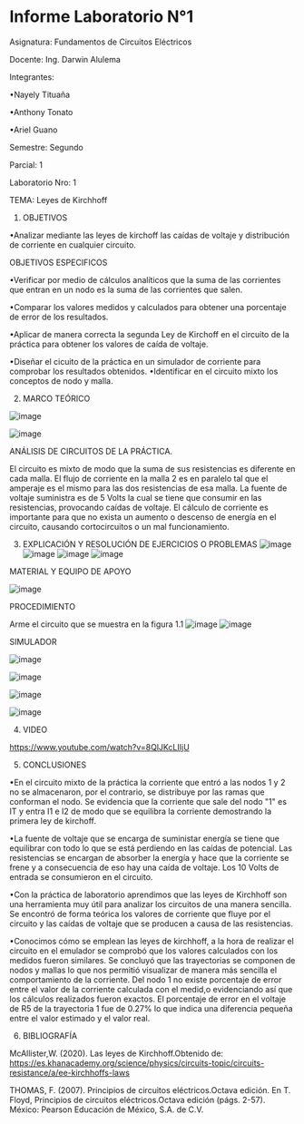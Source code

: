 # Informe Laboratorio N°1
Asignatura: Fundamentos de Circuitos Eléctricos

Docente: Ing. Darwin Alulema

Integrantes: 

•Nayely Tituaña

•Anthony Tonato

•Ariel Guano

Semestre: Segundo

Parcial: 1

Laboratorio Nro: 1

TEMA: Leyes de Kirchhoff
1. OBJETIVOS

•Analizar mediante las leyes de kirchoff las caídas de voltaje y distribución de corriente en cualquier circuito.

OBJETIVOS ESPECIFICOS 

•Verificar por medio de cálculos analíticos que la suma de las corrientes que entran en un nodo es la suma de las corrientes que salen.

•Comparar los valores medidos y calculados para obtener una porcentaje de error de los resultados.

•Aplicar de manera correcta la segunda Ley de Kirchoff en el circuito de la práctica para obtener los valores de caída de voltaje.

•Diseñar el cicuito de la práctica en un simulador de corriente para comprobar los resultados obtenidos.
•Identificar en el circuito mixto los conceptos de nodo y malla.

2. MARCO TEÓRICO

![image](https://user-images.githubusercontent.com/105722861/169185706-a185616a-1b87-477b-82e9-ca1b98065dec.png)

![image](https://user-images.githubusercontent.com/105722861/169185836-899b61c8-3023-4f67-ad3f-b08165c4c828.png)

ANÁLISIS DE CIRCUITOS DE LA PRÁCTICA.

El circuito es mixto de modo que la suma de sus resistencias es diferente en cada malla. El flujo de corriente en la malla 2 es en paralelo tal que el amperaje es el mismo para las dos resistencias de esa malla. La fuente de voltaje suministra es de 5 Volts la cual se tiene que consumir en las resistencias, provocando caídas de voltaje. El cálculo de corriente es importante para que no exista un aumento o descenso de energía en el circuito, causando cortocircuitos o un mal funcionamiento.

3. EXPLICACIÓN Y RESOLUCIÓN DE EJERCICIOS O PROBLEMAS
![image](https://user-images.githubusercontent.com/105722861/169193275-023f9292-06ba-499c-b22c-5849c3930ff6.png)
![image](https://user-images.githubusercontent.com/105722861/169193389-f9a7183d-912a-4c89-bd8e-4526149f917c.png)
![image](https://user-images.githubusercontent.com/105722861/169193430-343d4123-cb5d-4d3b-b250-39d5839e599b.png)
![image](https://user-images.githubusercontent.com/105722861/169194646-73049261-db3f-4f0c-b485-da69d15d68a6.png)


MATERIAL Y EQUIPO DE APOYO

![image](https://user-images.githubusercontent.com/105722861/169178149-c55cc717-454d-44ad-96b5-fc26f4da2288.png)

PROCEDIMIENTO

Arme el circuito que se muestra en la figura 1.1
![image](https://user-images.githubusercontent.com/105722861/169178416-1bf57309-f55c-4e10-ad36-5adffa5d632a.png)
![image](https://user-images.githubusercontent.com/105722861/169192608-0e7bd425-2c7c-414f-af9d-acf4b220030c.png)


SIMULADOR 

![image](https://user-images.githubusercontent.com/105722861/169186727-14e8ab27-062a-46db-8067-3e3751c98d5b.png)

![image](https://user-images.githubusercontent.com/105722861/169186760-d85d9994-220c-4c03-b6e7-56607e149b47.png)

![image](https://user-images.githubusercontent.com/105722861/169193137-e1d63916-1d18-4fda-a9e7-c51676ebadf0.png)

![image](https://user-images.githubusercontent.com/105722861/169184955-3d24ddb1-b2de-4757-830f-f9770e0714e6.png)

4. VIDEO

 https://www.youtube.com/watch?v=8QlJKcLIIjU
 
5. CONCLUSIONES 

•En el circuito mixto de la práctica la corriente que entró a las nodos 1 y 2 no se almacenaron, por el contrario, se distribuye por las ramas que conforman el nodo. Se evidencia que la corriente que sale del nodo "1" es IT y entra I1 e I2 de modo que se equilibra la corriente demostrando la primera ley de kirchoff.

•La fuente de voltaje que se encarga de suministar energía se tiene que equilibrar con todo lo que se está perdiendo en las caídas de potencial. Las resistencias se encargan de absorber la energía y hace que la corriente se frene y a consecuencia de eso hay una caída de voltaje. Los 10 Volts de entrada se consumieron en el circuito.

•Con la práctica de laboratorio aprendimos que las leyes de Kirchhoff son una herramienta muy útil para analizar los circuitos de una manera sencilla. Se encontró de forma teórica los valores de corriente que fluye por el circuito y las caídas de voltaje que se producen a causa de las resistencias.

•Conocimos cómo se emplean las leyes de kirchhoff, a la hora de realizar el circuito en el emulador se comprobó que los valores calculados con los medidos fueron similares. Se concluyó que las trayectorias se componen de nodos y mallas lo que nos permitió visualizar de manera más sencilla el comportamiento de la corriente. Del nodo 1 no existe porcentaje de error entre el valor de la corriente calculada con el medid,o evidenciando así que los cálculos realizados fueron exactos. El porcentaje de error en el voltaje de R5 de la trayectoria 1 fue de 0.27% lo que indica una diferencia pequeña entre el valor estimado y el valor real.

6. BIBLIOGRAFÍA 

McAllister,W. (2020). Las leyes de Kirchhoff.Obtenido de: 
https://es.khanacademy.org/science/physics/circuits-topic/circuits-resistance/a/ee-kirchhoffs-laws

THOMAS, F. (2007). Principios de circuitos eléctricos.Octava edición. En T. Floyd, Principios de circuitos eléctricos.Octava edición (págs. 2-57). México: Pearson Educación de México, S.A. de C.V.



